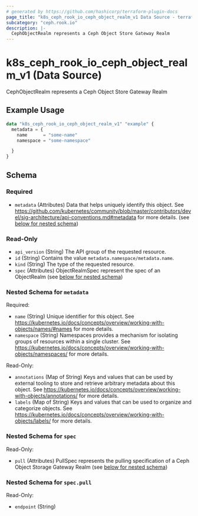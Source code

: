 ```yaml
---
# generated by https://github.com/hashicorp/terraform-plugin-docs
page_title: "k8s_ceph_rook_io_ceph_object_realm_v1 Data Source - terraform-provider-k8s"
subcategory: "ceph.rook.io"
description: |-
  CephObjectRealm represents a Ceph Object Store Gateway Realm
---
```


# k8s_ceph_rook_io_ceph_object_realm_v1 (Data Source)

CephObjectRealm represents a Ceph Object Store Gateway Realm

## Example Usage

```terraform
data "k8s_ceph_rook_io_ceph_object_realm_v1" "example" {
  metadata = {
    name      = "some-name"
    namespace = "some-namespace"

  }
}
```

<!-- schema generated by tfplugindocs -->
## Schema

### Required

- `metadata` (Attributes) Data that helps uniquely identify this object. See https://github.com/kubernetes/community/blob/master/contributors/devel/sig-architecture/api-conventions.md#metadata for more details. (see [below for nested schema](#nestedatt--metadata))

### Read-Only

- `api_version` (String) The API group of the requested resource.
- `id` (String) Contains the value `metadata.namespace/metadata.name`.
- `kind` (String) The type of the requested resource.
- `spec` (Attributes) ObjectRealmSpec represent the spec of an ObjectRealm (see [below for nested schema](#nestedatt--spec))

<a id="nestedatt--metadata"></a>
### Nested Schema for `metadata`

Required:

- `name` (String) Unique identifier for this object. See https://kubernetes.io/docs/concepts/overview/working-with-objects/names/#names for more details.
- `namespace` (String) Namespaces provides a mechanism for isolating groups of resources within a single cluster. See https://kubernetes.io/docs/concepts/overview/working-with-objects/namespaces/ for more details.

Read-Only:

- `annotations` (Map of String) Keys and values that can be used by external tooling to store and retrieve arbitrary metadata about this object. See https://kubernetes.io/docs/concepts/overview/working-with-objects/annotations/ for more details.
- `labels` (Map of String) Keys and values that can be used to organize and categorize objects. See https://kubernetes.io/docs/concepts/overview/working-with-objects/labels/ for more details.


<a id="nestedatt--spec"></a>
### Nested Schema for `spec`

Read-Only:

- `pull` (Attributes) PullSpec represents the pulling specification of a Ceph Object Storage Gateway Realm (see [below for nested schema](#nestedatt--spec--pull))

<a id="nestedatt--spec--pull"></a>
### Nested Schema for `spec.pull`

Read-Only:

- `endpoint` (String)
